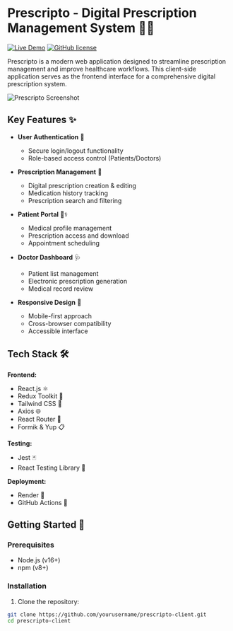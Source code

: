 # Prescripto - Digital Prescription Management System 🏥💊

[![Live Demo](https://img.shields.io/badge/demo-live%20demo-green)](https://prescripto-client-w918.onrender.com)
[![GitHub license](https://img.shields.io/badge/license-MIT-blue.svg)](https://github.com/yourusername/prescripto-client/blob/main/LICENSE)

Prescripto is a modern web application designed to streamline prescription management and improve healthcare workflows. This client-side application serves as the frontend interface for a comprehensive digital prescription system.

![Prescripto Screenshot](https://via.placeholder.com/800x400.png?text=Prescripto+Screenshot+Here) <!-- Add actual screenshot later -->

## Key Features ✨

- **User Authentication** 🔐
  - Secure login/logout functionality
  - Role-based access control (Patients/Doctors)

- **Prescription Management** 📝
  - Digital prescription creation & editing
  - Medication history tracking
  - Prescription search and filtering

- **Patient Portal** 👩⚕️
  - Medical profile management
  - Prescription access and download
  - Appointment scheduling

- **Doctor Dashboard** 🩺
  - Patient list management
  - Electronic prescription generation
  - Medical record review

- **Responsive Design** 📱
  - Mobile-first approach
  - Cross-browser compatibility
  - Accessible interface

## Tech Stack 🛠️

**Frontend:**
- React.js ⚛️
- Redux Toolkit 🎯
- Tailwind CSS 🌊
- Axios 🌐
- React Router 🧭
- Formik & Yup 📋

**Testing:**
- Jest 🃏
- React Testing Library 🧪

**Deployment:**
- Render 🚀
- GitHub Actions 🤖

## Getting Started 🚀

### Prerequisites
- Node.js (v16+)
- npm (v8+)

### Installation
1. Clone the repository:
```bash
git clone https://github.com/yourusername/prescripto-client.git
cd prescripto-client
